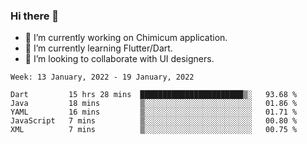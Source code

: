 ### Hi there 👋

<!--
**devcat37/devcat37** is a ✨ _special_ ✨ repository because its `README.md` (this file) appears on your GitHub profile.-->


- 🔭 I’m currently working on Chimicum application.
- 🌱 I’m currently learning Flutter/Dart.
- 👯 I’m looking to collaborate with UI designers.
<!-- - 🤔 I’m looking for help with ... -->

<!--START_SECTION:waka-->
```text
Week: 13 January, 2022 - 19 January, 2022

Dart         15 hrs 28 mins  ███████████████████████▒░   93.68 % 
Java         18 mins         ▒░░░░░░░░░░░░░░░░░░░░░░░░   01.86 % 
YAML         16 mins         ▒░░░░░░░░░░░░░░░░░░░░░░░░   01.71 % 
JavaScript   7 mins          ▒░░░░░░░░░░░░░░░░░░░░░░░░   00.80 % 
XML          7 mins          ▒░░░░░░░░░░░░░░░░░░░░░░░░   00.75 % 
```
<!--END_SECTION:waka-->
